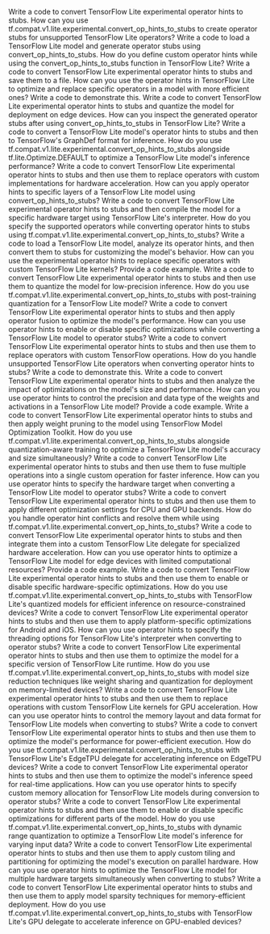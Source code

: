 Write a code to convert TensorFlow Lite experimental operator hints to stubs.
How can you use tf.compat.v1.lite.experimental.convert_op_hints_to_stubs to create operator stubs for unsupported TensorFlow Lite operators?
Write a code to load a TensorFlow Lite model and generate operator stubs using convert_op_hints_to_stubs.
How do you define custom operator hints while using the convert_op_hints_to_stubs function in TensorFlow Lite?
Write a code to convert TensorFlow Lite experimental operator hints to stubs and save them to a file.
How can you use the operator hints in TensorFlow Lite to optimize and replace specific operators in a model with more efficient ones? Write a code to demonstrate this.
Write a code to convert TensorFlow Lite experimental operator hints to stubs and quantize the model for deployment on edge devices.
How can you inspect the generated operator stubs after using convert_op_hints_to_stubs in TensorFlow Lite?
Write a code to convert a TensorFlow Lite model's operator hints to stubs and then to TensorFlow's GraphDef format for inference.
How do you use tf.compat.v1.lite.experimental.convert_op_hints_to_stubs alongside tf.lite.Optimize.DEFAULT to optimize a TensorFlow Lite model's inference performance?
Write a code to convert TensorFlow Lite experimental operator hints to stubs and then use them to replace operators with custom implementations for hardware acceleration.
How can you apply operator hints to specific layers of a TensorFlow Lite model using convert_op_hints_to_stubs?
Write a code to convert TensorFlow Lite experimental operator hints to stubs and then compile the model for a specific hardware target using TensorFlow Lite's interpreter.
How do you specify the supported operators while converting operator hints to stubs using tf.compat.v1.lite.experimental.convert_op_hints_to_stubs?
Write a code to load a TensorFlow Lite model, analyze its operator hints, and then convert them to stubs for customizing the model's behavior.
How can you use the experimental operator hints to replace specific operators with custom TensorFlow Lite kernels? Provide a code example.
Write a code to convert TensorFlow Lite experimental operator hints to stubs and then use them to quantize the model for low-precision inference.
How do you use tf.compat.v1.lite.experimental.convert_op_hints_to_stubs with post-training quantization for a TensorFlow Lite model?
Write a code to convert TensorFlow Lite experimental operator hints to stubs and then apply operator fusion to optimize the model's performance.
How can you use operator hints to enable or disable specific optimizations while converting a TensorFlow Lite model to operator stubs?
Write a code to convert TensorFlow Lite experimental operator hints to stubs and then use them to replace operators with custom TensorFlow operations.
How do you handle unsupported TensorFlow Lite operators when converting operator hints to stubs? Write a code to demonstrate this.
Write a code to convert TensorFlow Lite experimental operator hints to stubs and then analyze the impact of optimizations on the model's size and performance.
How can you use operator hints to control the precision and data type of the weights and activations in a TensorFlow Lite model? Provide a code example.
Write a code to convert TensorFlow Lite experimental operator hints to stubs and then apply weight pruning to the model using TensorFlow Model Optimization Toolkit.
How do you use tf.compat.v1.lite.experimental.convert_op_hints_to_stubs alongside quantization-aware training to optimize a TensorFlow Lite model's accuracy and size simultaneously?
Write a code to convert TensorFlow Lite experimental operator hints to stubs and then use them to fuse multiple operations into a single custom operation for faster inference.
How can you use operator hints to specify the hardware target when converting a TensorFlow Lite model to operator stubs?
Write a code to convert TensorFlow Lite experimental operator hints to stubs and then use them to apply different optimization settings for CPU and GPU backends.
How do you handle operator hint conflicts and resolve them while using tf.compat.v1.lite.experimental.convert_op_hints_to_stubs?
Write a code to convert TensorFlow Lite experimental operator hints to stubs and then integrate them into a custom TensorFlow Lite delegate for specialized hardware acceleration.
How can you use operator hints to optimize a TensorFlow Lite model for edge devices with limited computational resources? Provide a code example.
Write a code to convert TensorFlow Lite experimental operator hints to stubs and then use them to enable or disable specific hardware-specific optimizations.
How do you use tf.compat.v1.lite.experimental.convert_op_hints_to_stubs with TensorFlow Lite's quantized models for efficient inference on resource-constrained devices?
Write a code to convert TensorFlow Lite experimental operator hints to stubs and then use them to apply platform-specific optimizations for Android and iOS.
How can you use operator hints to specify the threading options for TensorFlow Lite's interpreter when converting to operator stubs?
Write a code to convert TensorFlow Lite experimental operator hints to stubs and then use them to optimize the model for a specific version of TensorFlow Lite runtime.
How do you use tf.compat.v1.lite.experimental.convert_op_hints_to_stubs with model size reduction techniques like weight sharing and quantization for deployment on memory-limited devices?
Write a code to convert TensorFlow Lite experimental operator hints to stubs and then use them to replace operations with custom TensorFlow Lite kernels for GPU acceleration.
How can you use operator hints to control the memory layout and data format for TensorFlow Lite models when converting to stubs?
Write a code to convert TensorFlow Lite experimental operator hints to stubs and then use them to optimize the model's performance for power-efficient execution.
How do you use tf.compat.v1.lite.experimental.convert_op_hints_to_stubs with TensorFlow Lite's EdgeTPU delegate for accelerating inference on EdgeTPU devices?
Write a code to convert TensorFlow Lite experimental operator hints to stubs and then use them to optimize the model's inference speed for real-time applications.
How can you use operator hints to specify custom memory allocation for TensorFlow Lite models during conversion to operator stubs?
Write a code to convert TensorFlow Lite experimental operator hints to stubs and then use them to enable or disable specific optimizations for different parts of the model.
How do you use tf.compat.v1.lite.experimental.convert_op_hints_to_stubs with dynamic range quantization to optimize a TensorFlow Lite model's inference for varying input data?
Write a code to convert TensorFlow Lite experimental operator hints to stubs and then use them to apply custom tiling and partitioning for optimizing the model's execution on parallel hardware.
How can you use operator hints to optimize the TensorFlow Lite model for multiple hardware targets simultaneously when converting to stubs?
Write a code to convert TensorFlow Lite experimental operator hints to stubs and then use them to apply model sparsity techniques for memory-efficient deployment.
How do you use tf.compat.v1.lite.experimental.convert_op_hints_to_stubs with TensorFlow Lite's GPU delegate to accelerate inference on GPU-enabled devices?